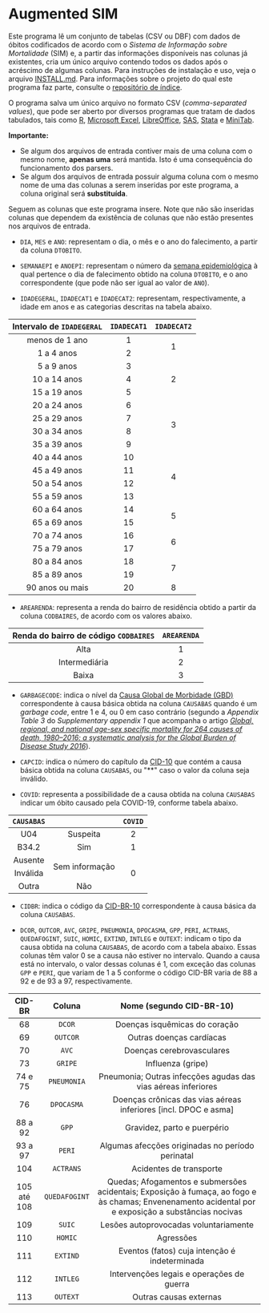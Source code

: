 # Augmented SIM

Este programa lê um conjunto de tabelas (CSV ou DBF) com dados de óbitos
codificados de acordo com o *Sistema de Informação sobre Mortalidade* (SIM)
e, a partir das informações disponíveis nas colunas já existentes,
cria um único arquivo contendo todos os dados após o acréscimo de algumas
colunas. Para instruções de instalação e uso, veja o arquivo
[INSTALL.md](INSTALL.md). Para informações sobre o projeto do qual este
programa faz parte, consulte o
[repositório de índice](https://gitlab.com/projeto-fm-usp-mortalidade-sp/index).

O programa salva um único arquivo no formato CSV (*comma-separated values*),
que pode ser aberto por diversos programas que tratam de dados tabulados,
tais como
[R](https://www.r-project.org/),
[Microsoft Excel](https://www.microsoft.com/en/microsoft-365/excel),
[LibreOffice](https://www.libreoffice.org/),
[SAS](https://www.sas.com/),
[Stata](https://www.stata.com/) e
[MiniTab](https://www.minitab.com/).

**Importante:**

- Se algum dos arquivos de entrada contiver mais de uma coluna com o mesmo
  nome, **apenas uma** será mantida. Isto é uma consequência do funcionamento dos
  parsers.
- Se algum dos arquivos de entrada possuir alguma coluna com o mesmo nome de
  uma das colunas a serem inseridas por este programa,
  a coluna original será **substituída**.

Seguem as colunas que este programa insere. Note que não são inseridas colunas
que dependem da existência de colunas que não
estão presentes nos arquivos de entrada.

- `DIA`, `MES` e `ANO`:
  representam o dia, o mês e o ano do falecimento,
  a partir da coluna `DTOBITO`.

- `SEMANAEPI` e `ANOEPI`:
  representam o número da
  [semana epidemiológica](https://portalsinan.saude.gov.br/calendario-epidemiologico)
  à qual pertence o dia de falecimento obtido na coluna `DTOBITO`, e o ano
  correspondente (que pode não ser igual ao valor de `ANO`).

- `IDADEGERAL`, `IDADECAT1` e `IDADECAT2`:
  representam, respectivamente, a idade em anos e as categorias descritas
  na tabela abaixo.

<table>
<thead>
  <tr>
    <th>Intervalo de <code>IDADEGERAL</code></th>
    <th><code>IDADECAT1</code></th>
    <th><code>IDADECAT2</code></th>
  </tr>
</thead>
<tbody>
  <tr>
    <td align="center">menos de 1 ano</td>
    <td align="center">1</td>
    <td align="center" rowspan="2">1</td>
  </tr>
  <tr>
    <td align="center">1 a 4 anos</td>
    <td align="center">2</td>
  </tr>
  <tr>
    <td align="center">5 a 9 anos</td>
    <td align="center">3</td>
    <td align="center" rowspan="3">2</td>
  </tr>
  <tr>
    <td align="center">10 a 14 anos</td>
    <td align="center">4</td>
  </tr>
  <tr>
    <td align="center">15 a 19 anos</td>
    <td align="center">5</td>
  </tr>
  <tr>
    <td align="center">20 a 24 anos</td>
    <td align="center">6</td>
    <td align="center" rowspan="4">3</td>
  </tr>
  <tr>
    <td align="center">25 a 29 anos</td>
    <td align="center">7</td>
  </tr>
  <tr>
    <td align="center">30 a 34 anos</td>
    <td align="center">8</td>
  </tr>
  <tr>
    <td align="center">35 a 39 anos</td>
    <td align="center">9</td>
  </tr>
  <tr>
    <td align="center">40 a 44 anos</td>
    <td align="center">10</td>
    <td align="center" rowspan="4">4</td>
  </tr>
  <tr>
    <td align="center">45 a 49 anos</td>
    <td align="center">11</td>
  </tr>
  <tr>
    <td align="center">50 a 54 anos</td>
    <td align="center">12</td>
  </tr>
  <tr>
    <td align="center">55 a 59 anos</td>
    <td align="center">13</td>
  </tr>
  <tr>
    <td align="center">60 a 64 anos</td>
    <td align="center">14</td>
    <td align="center" rowspan="2">5</td>
  </tr>
  <tr>
    <td align="center">65 a 69 anos</td>
    <td align="center">15</td>
  </tr>
  <tr>
    <td align="center">70 a 74 anos</td>
    <td align="center">16</td>
    <td align="center" rowspan="2">6</td>
  </tr>
  <tr>
    <td align="center">75 a 79 anos</td>
    <td align="center">17</td>
  </tr>
  <tr>
    <td align="center">80 a 84 anos</td>
    <td align="center">18</td>
    <td align="center" rowspan="2">7</td>
  </tr>
  <tr>
    <td align="center">85 a 89 anos</td>
    <td align="center">19</td>
  </tr>
  <tr>
    <td align="center">90 anos ou mais</td>
    <td align="center">20</td>
    <td align="center">8</td>
  </tr>
</tbody>
</table>

- `AREARENDA`: representa a renda do bairro de residência obtido a partir
  da coluna `CODBAIRES`, de acordo com os valores abaixo.

<table>
  <thead>
    <tr>
      <th>Renda do bairro de código <code>CODBAIRES</code><br></th>
      <th><code>AREARENDA</code></th>
    </tr>
  </thead>
  <tbody>
    <tr>
      <td align="center">Alta</td>
      <td align="center">1</td>
    </tr>
    <tr>
      <td align="center">Intermediária</td>
      <td align="center">2</td>
    </tr>
    <tr>
      <td align="center">Baixa</td>
      <td align="center">3</td>
    </tr>
  </tbody>
  </table>

- `GARBAGECODE`:
  indica o nível da
  [Causa Global de Morbidade (GBD)](https://www.healthdata.org/gbd/)
  correspondente à causa básica obtida na coluna `CAUSABAS`
  quando é um *garbage code*, entre 1 e 4, ou 0 em caso contrário
  (segundo a *Appendix Table 3* do *Supplementary appendix 1* que acompanha
    o artigo
    [*Global, regional, and national age-sex specific mortality for 264 causes
    of death, 1980–2016: a systematic analysis for the Global Burden of
    Disease Study 2016*](https://doi.org/10.1016/S0140-6736(17)32152-9)).

- `CAPCID`:
  indica o número do capítulo da [CID-10](https://icd.who.int/browse10/)
  que contém a causa básica obtida na coluna `CAUSABAS`, ou "\*\*" caso o
  valor da coluna seja inválido.

- `COVID`:
  representa a possibilidade de a causa obtida na coluna
  `CAUSABAS` indicar um óbito causado pela COVID-19, conforme tabela abaixo.

<table>
<thead>
  <tr>
    <th><code>CAUSABAS</code></th>
    <th></th>
    <th><code>COVID</code></th>
  </tr>
</thead>
<tbody>
  <tr>
    <td align="center">U04</td>
    <td align="center">Suspeita</td>
    <td align="center">2</td>
  </tr>
  <tr>
    <td align="center">B34.2</td>
    <td align="center">Sim</td>
    <td align="center">1</td>
  </tr>
  <tr>
    <td align="center">Ausente</td>
    <td align="center" rowspan="2">Sem informação</td>
    <td align="center" rowspan="3">0</td>
  </tr>
  <tr>
    <td align="center">Inválida</td>
  </tr>
  <tr>
    <td align="center">Outra</td>
    <td align="center">Não</td>
  </tr>
</tbody>
</table>

- `CIDBR`: indica o código da
  [CID-BR-10](http://tabnet.saude.mg.gov.br/Notas_tecnicas/Mortalidade_CID-10_Lista_CID-BR.pdf)
   correspondente à causa básica da coluna `CAUSABAS`.

- `DCOR`, `OUTCOR`, `AVC`, `GRIPE`, `PNEUMONIA`, `DPOCASMA`, `GPP`, `PERI`,
  `ACTRANS`, `QUEDAFOGINT`, `SUIC`, `HOMIC`, `EXTIND`, `INTLEG` e
  `OUTEXT`: indicam
  o tipo da causa obtida na coluna `CAUSABAS`, de acordo com a tabela abaixo.
  Essas colunas têm valor 0 se a causa não estiver no intervalo.
  Quando a causa está no intervalo, o valor dessas colunas é 1,
  com exceção das colunas `GPP` e `PERI`, que variam de 1 a 5 conforme
  o código CID-BR varia de 88 a 92 e de 93 a 97, respectivamente.

<table>
  <thead>
    <tr>
      <th>CID-BR</th>
      <th>Coluna</th>
      <th>Nome (segundo CID-BR-10)</th>
    </tr>
  </thead>
  <tbody>
    <tr>
      <td align="center">68</td>
      <td align="center"><code>DCOR</code></td>
      <td align="center">Doenças isquêmicas do coração</td>
    </tr>
    <tr>
      <td align="center">69</td>
      <td align="center"><code>OUTCOR</code></td>
      <td align="center">Outras doenças cardíacas</td>
    </tr>
    <tr>
      <td align="center">70</td>
      <td align="center"><code>AVC</code></td>
      <td align="center">Doenças cerebrovasculares</td>
    </tr>
    <tr>
      <td align="center">73</td>
      <td align="center"><code>GRIPE</code></td>
      <td align="center">Influenza (gripe)</td>
    </tr>
    <tr>
      <td align="center">74 e 75</td>
      <td align="center"><code>PNEUMONIA</code></td>
      <td align="center">Pneumonia; Outras infecções agudas das vias aéreas inferiores</td>
    </tr>
    <tr>
      <td align="center">76</td>
      <td align="center"><code>DPOCASMA</code></td>
      <td align="center">Doenças crônicas das vias aéreas inferiores [incl. DPOC e asma]</td>
    </tr>
    <tr>
      <td align="center">88 a 92</td>
      <td align="center"><code>GPP</code></td>
      <td align="center">Gravidez, parto e puerpério</td>
    </tr>
    <tr>
      <td align="center">93 a 97</td>
      <td align="center"><code>PERI</code></td>
      <td align="center">Algumas afecções originadas no período perinatal</td>
    </tr>
    <tr>
      <td align="center">104</td>
      <td align="center"><code>ACTRANS</code></td>
      <td align="center">Acidentes de transporte</td>
    </tr>
    <tr>
      <td align="center">105 até 108</td>
      <td align="center"><code>QUEDAFOGINT</code></td>
      <td align="center">Quedas; Afogamentos e submersões acidentais; Exposição à fumaça, ao fogo e às chamas; Envenenamento acidental por e exposição a substâncias nocivas </td>
    </tr>
    <tr>
      <td align="center">109</td>
      <td align="center"><code>SUIC</code></td>
      <td align="center">Lesões autoprovocadas voluntariamente</td>
    </tr>
    <tr>
      <td align="center">110</td>
      <td align="center"><code>HOMIC</code></td>
      <td align="center">Agressões</td>
    </tr>
    <tr>
      <td align="center">111</td>
      <td align="center"><code>EXTIND</code></td>
      <td align="center">Eventos (fatos) cuja intenção é indeterminada</td>
    </tr>
    <tr>
      <td align="center">112</td>
      <td align="center"><code>INTLEG</code></td>
      <td align="center">Intervenções legais e operações de guerra</td>
    </tr>
    <tr>
      <td align="center">113</td>
      <td align="center"><code>OUTEXT</code></td>
      <td align="center">Outras causas externas</td>
    </tr>
  </tbody>
  </table>

